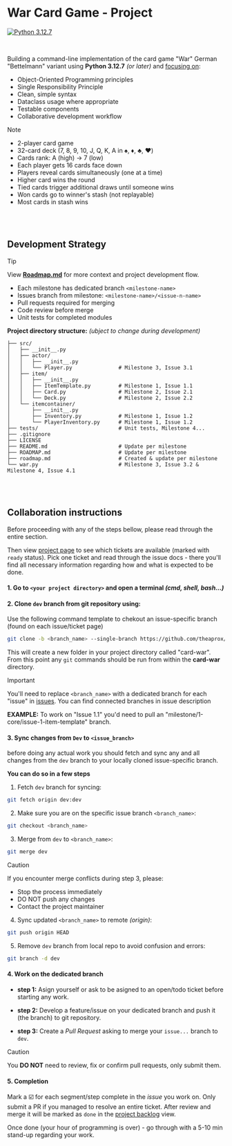 # War Card Game - Project

[![Python 3.12.7](https://img.shields.io/badge/python-green?style=for-the-badge&logo=python&labelColor=grey&logoColor=blue)](https://www.python.org/downloads/release/python-3127/ "Python 3.12.7")

<br>

Building a command-line implementation of the card game "War" German  "Bettelmann" variant using **Python 3.12.7** *(or later)* and <ins>focusing on</ins>:
- Object-Oriented Programming principles
- Single Responsibility Principle
- Clean, simple syntax
- Dataclass usage where appropriate
- Testable components
- Collaborative development workflow

> [!NOTE]
> - 2-player card game
> - 32-card deck (7, 8, 9, 10, J, Q, K, A in ♠️, ♦️, ♣️, ♥️)
> - Cards rank: A (high) → 7 (low)
> - Each player gets 16 cards face down
> - Players reveal cards simultaneously (one at a time)
> - Higher card wins the round
> - Tied cards trigger additional draws until someone wins
> - Won cards go to winner's stash (not replayable)
> - Most cards in stash wins

<br><br>

## Development Strategy

> [!TIP]
> View **[Roadmap.md](/ROADMAP.md)** for more context and project development flow.

- Each milestone has dedicated branch `<milestone-name>`
- Issues branch from milestone: `<milestone-name>/<issue-n-name>`
- Pull requests required for merging
- Code review before merge
- Unit tests for completed modules

**Project directory structure:**
*(ubject to change during development)*
```
├── src/
│   ├── __init__.py
│   ├── actor/
│   │   ├── __init__.py
│   │   └── Player.py               # Milestone 3, Issue 3.1
│   ├── item/
│   │   ├── __init__.py
│   │   ├── ItemTemplate.py         # Milestone 1, Issue 1.1
│   │   ├── Card.py                 # Milestone 2, Issue 2.1
│   │   └── Deck.py                 # Milestone 2, Issue 2.2
│   └── itemcontainer/
│       ├── __init__.py
│       ├── Inventory.py            # Milestone 1, Issue 1.2
│       └── PlayerInventory.py      # Milestone 1, Issue 1.2
├── tests/                          # Unit tests, Milestone 4...
├── .gitignore
├── LICENSE
├── README.md                       # Update per milestone
├── ROADMAP.md                      # Update per milestone
├── roadmap.md                      # Created & update per milestone
└── war.py                          # Milestone 3, Issue 3.2 & Milestone 4, Issue 4.1
```

<br><br>

## Collaboration instructions

Before proceeding with any of the steps bellow, please read through the entire section.

Then view [project page](https://github.com/users/theaprox/projects/4/views/1) to see which tickets are available (marked with `ready` status). Pick one ticket and read through the issue docs - there you'll find all necessary information regarding how and what is expected to be done.

#### 1. Go to `<your project directory>` and open a terminal *(cmd, shell, bash...)*

#### 2. Clone `dev` branch from git repository using:

Use the following command template to chekout an issue-specific branch (found on each issue/ticket page)

```bash
git clone -b <branch_name> --single-branch https://github.com/theaprox/card-war.git
```

This will create a new folder in your project directory called "card-war".
From this point any `git` commands should be run from within the **card-war** directory.

> [!IMPORTANT]
> You'll need to replace `<branch_name>` with a dedicated branch for each "issue" in [issues](https://github.com/theaprox/card-war/issues). You can find connected branches in issue description
>
> **EXAMPLE:**
> To work on "Issue 1.1" you'd need to pull an "milestone/1-core/issue-1-item-template" branch.

#### 3. Sync changes from `Dev` to `<issue_branch>`

before doing any actual work you should fetch and sync any and all changes from the `dev` branch to your locally cloned issue-specific branch.

**You can do so in a few steps**

1. Fetch `dev` branch for syncing:
```bash
git fetch origin dev:dev
```

2. Make sure you are on the specific issue branch `<branch_name>`:
```bash
git checkout <branch_name>
```

3. Merge from `dev` to `<branch_name>`:
```bash
git merge dev
```
> [!CAUTION]
> If you encounter merge conflicts during step 3, please:
> - Stop the process immediately
> - DO NOT push any changes
> - Contact the project maintainer

4. Sync updated `<branch_name>` to remote *(origin)*:
```bash
git push origin HEAD
```

5. Remove `dev` branch from local repo to avoid confusion and errors:
```bash
git branch -d dev
```

#### 4. Work on the dedicated branch

-   **step 1:** Asign yourself or ask to be asigned to an open/todo ticket before starting any work.

-   **step 2:** Develop a feature/issue on your dedicated branch and push it (the branch) to git repository.

-   **step 3:** Create a *Pull Request* asking to merge your `issue...` branch to `dev`.
> [!CAUTION]
> You **DO NOT** need to review, fix or confirm pull requests, only submit them.

#### 5. Completion

Mark a ☑️ for each segment/step complete in the *issue* you work on. Only submit a PR if you managed to resolve an entire ticket. After review and merge it will be marked as `done` in the [project backlog](theaprox/projects/4/views/1) view.

Once done (your hour of programming is over) - go through with a 5-10 min stand-up regarding your work.
